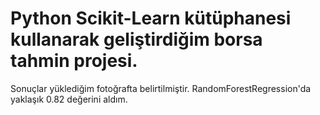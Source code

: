 # Python Scikit-Learn kütüphanesi kullanarak geliştirdiğim borsa tahmin projesi.
Sonuçlar yüklediğim fotoğrafta belirtilmiştir. RandomForestRegression'da yaklaşık 0.82 değerini aldım.

 
